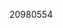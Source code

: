 [//]: # (Created by ./bin/manage_files.pl from ./species/Caenorhabditis_angaria/PRJNA51225/Caenorhabditis_angaria_PRJNA51225.publication.html on Thu Jun 11 13:43:31 2020)
20980554
